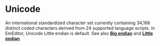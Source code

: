 # Unicode

An international standardized character set currently containing 34,168 distinct
coded characters derived from 24 supported language scripts. In EmEditor,
Unicode Little endian is default. See also **[Big endian](bigendian)** and **[Little endian](littleendian)**.
